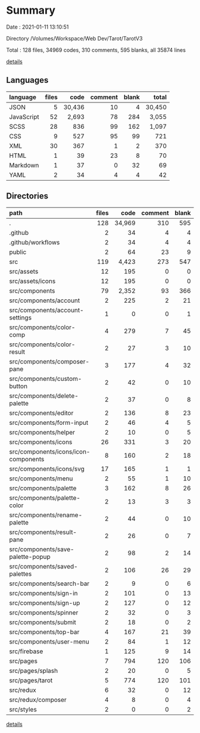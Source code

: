 # Summary

Date : 2021-01-11 13:10:51

Directory /Volumes/Workspace/Web Dev/Tarot/TarotV3

Total : 128 files,  34969 codes, 310 comments, 595 blanks, all 35874 lines

[details](details.md)

## Languages
| language | files | code | comment | blank | total |
| :--- | ---: | ---: | ---: | ---: | ---: |
| JSON | 5 | 30,436 | 10 | 4 | 30,450 |
| JavaScript | 52 | 2,693 | 78 | 284 | 3,055 |
| SCSS | 28 | 836 | 99 | 162 | 1,097 |
| CSS | 9 | 527 | 95 | 99 | 721 |
| XML | 30 | 367 | 1 | 2 | 370 |
| HTML | 1 | 39 | 23 | 8 | 70 |
| Markdown | 1 | 37 | 0 | 32 | 69 |
| YAML | 2 | 34 | 4 | 4 | 42 |

## Directories
| path | files | code | comment | blank | total |
| :--- | ---: | ---: | ---: | ---: | ---: |
| . | 128 | 34,969 | 310 | 595 | 35,874 |
| .github | 2 | 34 | 4 | 4 | 42 |
| .github/workflows | 2 | 34 | 4 | 4 | 42 |
| public | 2 | 64 | 23 | 9 | 96 |
| src | 119 | 4,423 | 273 | 547 | 5,243 |
| src/assets | 12 | 195 | 0 | 0 | 195 |
| src/assets/icons | 12 | 195 | 0 | 0 | 195 |
| src/components | 79 | 2,352 | 93 | 366 | 2,811 |
| src/components/account | 2 | 225 | 2 | 21 | 248 |
| src/components/account-settings | 1 | 0 | 0 | 1 | 1 |
| src/components/color-comp | 4 | 279 | 7 | 45 | 331 |
| src/components/color-result | 2 | 27 | 3 | 10 | 40 |
| src/components/composer-pane | 3 | 177 | 4 | 32 | 213 |
| src/components/custom-button | 2 | 42 | 0 | 10 | 52 |
| src/components/delete-palette | 2 | 37 | 0 | 8 | 45 |
| src/components/editor | 2 | 136 | 8 | 23 | 167 |
| src/components/form-input | 2 | 46 | 4 | 5 | 55 |
| src/components/helper | 2 | 10 | 0 | 5 | 15 |
| src/components/icons | 26 | 331 | 3 | 20 | 354 |
| src/components/icons/icon-components | 8 | 160 | 2 | 18 | 180 |
| src/components/icons/svg | 17 | 165 | 1 | 1 | 167 |
| src/components/menu | 2 | 55 | 1 | 10 | 66 |
| src/components/palette | 3 | 162 | 8 | 26 | 196 |
| src/components/palette-color | 2 | 13 | 3 | 3 | 19 |
| src/components/rename-palette | 2 | 44 | 0 | 10 | 54 |
| src/components/result-pane | 2 | 26 | 0 | 7 | 33 |
| src/components/save-palette-popup | 2 | 98 | 2 | 14 | 114 |
| src/components/saved-palettes | 2 | 106 | 26 | 29 | 161 |
| src/components/search-bar | 2 | 9 | 0 | 6 | 15 |
| src/components/sign-in | 2 | 101 | 0 | 13 | 114 |
| src/components/sign-up | 2 | 127 | 0 | 12 | 139 |
| src/components/spinner | 2 | 32 | 0 | 3 | 35 |
| src/components/submit | 2 | 18 | 0 | 2 | 20 |
| src/components/top-bar | 4 | 167 | 21 | 39 | 227 |
| src/components/user-menu | 2 | 84 | 1 | 12 | 97 |
| src/firebase | 1 | 125 | 9 | 14 | 148 |
| src/pages | 7 | 794 | 120 | 106 | 1,020 |
| src/pages/splash | 2 | 20 | 0 | 5 | 25 |
| src/pages/tarot | 5 | 774 | 120 | 101 | 995 |
| src/redux | 6 | 32 | 0 | 12 | 44 |
| src/redux/composer | 4 | 8 | 0 | 4 | 12 |
| src/styles | 2 | 0 | 0 | 2 | 2 |

[details](details.md)